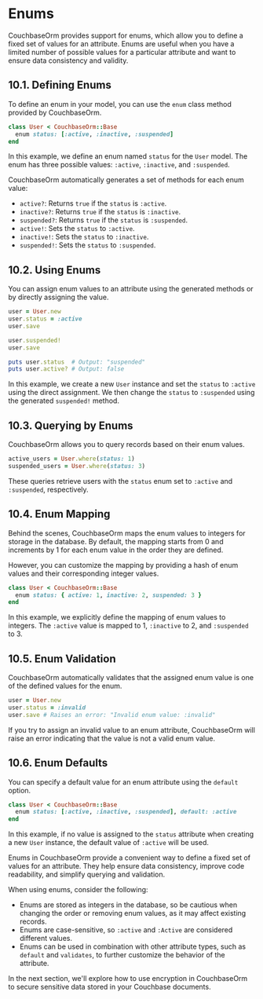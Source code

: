 # Enums

CouchbaseOrm provides support for enums, which allow you to define a fixed set of values for an attribute. Enums are useful when you have a limited number of possible values for a particular attribute and want to ensure data consistency and validity.

## 10.1. Defining Enums

To define an enum in your model, you can use the `enum` class method provided by CouchbaseOrm.

```ruby
class User < CouchbaseOrm::Base
  enum status: [:active, :inactive, :suspended]
end
```

In this example, we define an enum named `status` for the `User` model. The enum has three possible values: `:active`, `:inactive`, and `:suspended`.

CouchbaseOrm automatically generates a set of methods for each enum value:

- `active?`: Returns `true` if the `status` is `:active`.
- `inactive?`: Returns `true` if the `status` is `:inactive`.
- `suspended?`: Returns `true` if the `status` is `:suspended`.
- `active!`: Sets the `status` to `:active`.
- `inactive!`: Sets the `status` to `:inactive`.
- `suspended!`: Sets the `status` to `:suspended`.

## 10.2. Using Enums

You can assign enum values to an attribute using the generated methods or by directly assigning the value.

```ruby
user = User.new
user.status = :active
user.save

user.suspended!
user.save

puts user.status  # Output: "suspended"
puts user.active? # Output: false
```

In this example, we create a new `User` instance and set the `status` to `:active` using the direct assignment. We then change the `status` to `:suspended` using the generated `suspended!` method.

## 10.3. Querying by Enums

CouchbaseOrm allows you to query records based on their enum values.

```ruby
active_users = User.where(status: 1)
suspended_users = User.where(status: 3)
```

These queries retrieve users with the `status` enum set to `:active` and `:suspended`, respectively.

## 10.4. Enum Mapping

Behind the scenes, CouchbaseOrm maps the enum values to integers for storage in the database. By default, the mapping starts from 0 and increments by 1 for each enum value in the order they are defined.

However, you can customize the mapping by providing a hash of enum values and their corresponding integer values.

```ruby
class User < CouchbaseOrm::Base
  enum status: { active: 1, inactive: 2, suspended: 3 }
end
```

In this example, we explicitly define the mapping of enum values to integers. The `:active` value is mapped to 1, `:inactive` to 2, and `:suspended` to 3.

## 10.5. Enum Validation

CouchbaseOrm automatically validates that the assigned enum value is one of the defined values for the enum.

```ruby
user = User.new
user.status = :invalid
user.save # Raises an error: "Invalid enum value: :invalid"
```

If you try to assign an invalid value to an enum attribute, CouchbaseOrm will raise an error indicating that the value is not a valid enum value.

## 10.6. Enum Defaults

You can specify a default value for an enum attribute using the `default` option.

```ruby
class User < CouchbaseOrm::Base
  enum status: [:active, :inactive, :suspended], default: :active
end
```

In this example, if no value is assigned to the `status` attribute when creating a new `User` instance, the default value of `:active` will be used.

Enums in CouchbaseOrm provide a convenient way to define a fixed set of values for an attribute. They help ensure data consistency, improve code readability, and simplify querying and validation.

When using enums, consider the following:

- Enums are stored as integers in the database, so be cautious when changing the order or removing enum values, as it may affect existing records.
- Enums are case-sensitive, so `:active` and `:Active` are considered different values.
- Enums can be used in combination with other attribute types, such as `default` and `validates`, to further customize the behavior of the attribute.

In the next section, we'll explore how to use encryption in CouchbaseOrm to secure sensitive data stored in your Couchbase documents.
